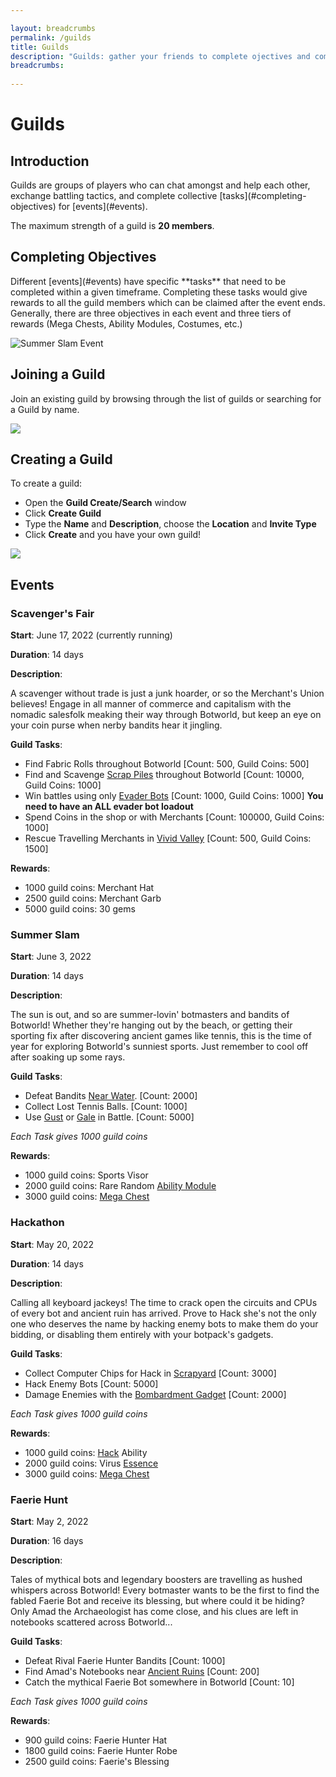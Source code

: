 ```yaml
---

layout: breadcrumbs
permalink: /guilds
title: Guilds
description: "Guilds: gather your friends to complete ojectives and compete with others! - Everything there is to know about it on the Botworld Community Wiki!"
breadcrumbs:
  
---
```


# Guilds

## Introduction

<div markdown="1" class=" ghcms ghcms-intro">
Guilds are groups of players who can chat amongst and help each other, exchange battling tactics, and complete collective [tasks](#completing-objectives) for [events](#events).

 The maximum strength of a guild is **20 members**.
</div>

## Completing Objectives

<div markdown="1" class=" ghcms ghcms-objectives">
Different [events](#events) have specific **tasks** that need to be completed within a given timeframe. Completing these tasks would give rewards to all the guild members which can be claimed after the event ends. Generally, there are three objectives in each event and three tiers of rewards (Mega Chests, Ability Modules, Costumes, etc.)

![Summer Slam Event](https://media.discordapp.net/attachments/985501437733797969/985627989368799272/Screenshot_20220613-010148_Botworld.png?width=673&height=469)
</div>


## Joining a Guild

<div markdown="1" class=" ghcms ghcms-joining">
Join an existing guild by browsing through the list of guilds or searching for a Guild by name.

![](https://cdn.discordapp.com/attachments/985501437733797969/985501650284314634/Screenshot_20220612-163825_Botworld.png)
</div>

## Creating a Guild

<div markdown="1" class=" ghcms ghcms-create">
To create a guild:

- Open the **Guild Create/Search** window
- Click **Create Guild**
- Type the **Name** and **Description**, choose the **Location** and **Invite Type**
- Click **Create** and you have your own guild!


![](https://media.discordapp.net/attachments/985501437733797969/985501649852334110/Screenshot_20220612-162706_Botworld.png)
</div>



## Events

<div markdown="1" class=" ghcms ghcms-scavengers-fair">

### Scavenger's Fair

**Start**: June 17, 2022 (currently running)

**Duration**: 14 days

**Description**:

A scavenger without trade is just a junk hoarder, or so the Merchant's Union believes! Engage in all manner of commerce and capitalism with the nomadic salesfolk meaking their way through Botworld, but keep an eye on your coin purse when nerby bandits hear it jingling.

**Guild Tasks**:

- Find Fabric Rolls throughout Botworld [Count: 500, Guild Coins: 500]
- Find and Scavenge [Scrap Piles](/loot#scrap-piles) throughout Botworld [Count: 10000, Guild Coins: 1000]
- Win battles using only [Evader Bots](/bots#evaders) [Count: 1000, Guild Coins: 1000] **You need to have an ALL evader bot loadout**
- Spend Coins in the shop or with Merchants [Count: 100000, Guild Coins: 1000]
- Rescue Travelling Merchants in [Vivid Valley](/danger-zones#vivid-valley) [Count: 500, Guild Coins: 1500]

**Rewards**:

- 1000 guild coins: Merchant Hat
- 2500 guild coins: Merchant Garb
- 5000 guild coins: 30 gems

</div>



<div markdown="1" class=" ghcms ghcms-summer-slam">

### Summer Slam

**Start**: June 3, 2022

**Duration**: 14 days

**Description**:

The sun is out, and so are summer-lovin' botmasters and bandits of Botworld! Whether they're hanging out by the beach, or getting their sporting fix after discovering ancient games like tennis, this is the time of year for exploring Botworld's sunniest sports. Just remember to cool off after soaking up some rays.

**Guild Tasks**:

- Defeat Bandits [Near Water](/loot#by-the-water). [Count: 2000]
- Collect Lost Tennis Balls. [Count: 1000]
- Use [Gust](/gust) or [Gale](/gale) in Battle. [Count: 5000]


*Each Task gives 1000 guild coins*

**Rewards**:

- 1000 guild coins: Sports Visor
- 2000 guild coins: Rare Random [Ability Module](/botpack#abilities)
- 3000 guild coins: [Mega Chest](/loot#reward-chests)

</div>



<div markdown="1" class=" ghcms ghcms-hackathon">

### Hackathon

**Start**: May 20, 2022 

**Duration**: 14 days 

**Description**: 

Calling all keyboard jackeys! The time to crack open the circuits and CPUs of every bot and ancient ruin has arrived. Prove to Hack she's not the only one who deserves the name by hacking enemy bots to make them do your bidding, or disabling them entirely with your botpack's gadgets.

**Guild Tasks**:

- Collect Computer Chips for Hack in [Scrapyard](/danger-zones#scrapeyard) [Count: 3000]
- Hack Enemy Bots [Count: 5000]
- Damage Enemies with the [Bombardment Gadget](/botpack#gadgets) [Count: 2000]


*Each Task gives 1000 guild coins*

**Rewards**:

- 1000 guild coins: [Hack](/hack) Ability
- 2000 guild coins: Virus [Essence](/essence)
- 3000 guild coins: [Mega Chest](/loot#reward-chests)

</div>



<div markdown="1" class=" ghcms ghcms-faerie-hunt">

### Faerie Hunt

**Start**: May 2, 2022 

**Duration**: 16 days 

**Description**: 

 Tales of mythical bots and legendary boosters are travelling as hushed whispers across Botworld! Every botmaster wants to be the first to find the fabled Faerie Bot and receive its blessing, but where could it be hiding? Only Amad the Archaeologist has come close, and his clues are left in notebooks scattered across Botworld...

**Guild Tasks**:

- Defeat Rival Faerie Hunter Bandits [Count: 1000]
- Find Amad's Notebooks near [Ancient Ruins](/loot#ancient-ruins) [Count: 200]
- Catch the mythical Faerie Bot somewhere in Botworld [Count: 10] 


*Each Task gives 1000 guild coins*

**Rewards**:

- 900 guild coins: Faerie Hunter Hat
- 1800 guild coins: Faerie Hunter Robe
- 2500 guild coins: Faerie's Blessing
</div>
